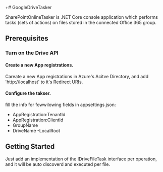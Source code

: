 +# GoogleDriveTasker

SharePointOnlineTasker is .NET Core console application which performs tasks (sets of actions) on files stored in the connected Office 365 group.

## Prerequisites

### Turn on the Drive API

#### Create a new App registrations.
Careate a new App registrations in Azure's Acitve Directory, and add 'http://localhost' to it's Redirect URIs.

#### Configure the takser.

fill the info for fowwilowing fields in appsettings.json:
- AppRegistration:TenantId
- AppRegistration:ClientId
- GroupName
- DriveName
-LocalRoot

## Getting Started

Just add an implementation of the IDriveFileTask interface per operation, and it will be auto discoverd and executed per file.
